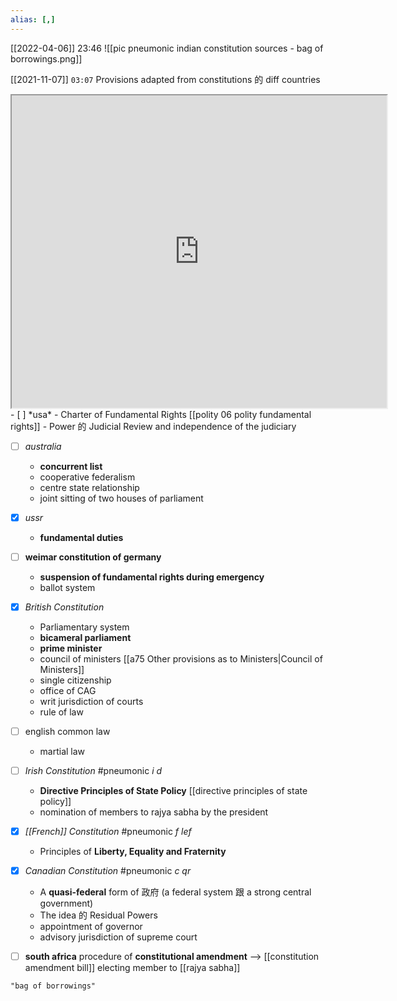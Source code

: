 ```yaml
---
alias: [,]
---
```


[[2022-04-06]] 23:46
![[pic pneumonic indian constitution sources - bag of borrowings.png]]

[[2021-11-07]]  `03:07`
Provisions adapted from constitutions 的 diff countries
<iframe src="https://byjus.com/free-ias-prep/sources-of-indian-constitution/" width="600" height="500" ></iframe>
- [ ] *usa*
	- Charter of Fundamental Rights [[polity 06 polity fundamental rights]]
	- Power 的 Judicial Review and independence of the judiciary

- [ ] *australia*
	- **concurrent list**
	- cooperative federalism
	- centre state relationship
	- joint sitting of two houses of parliament

- [x] *ussr*
	- **fundamental duties**

- [ ] **weimar constitution of germany**
	- **suspension of fundamental rights during emergency**
	- ballot system

- [x] *British Constitution*
	- Parliamentary system
	- **bicameral parliament**
	- **prime minister**
	- council of ministers [[a75 Other provisions as to Ministers|Council of Ministers]]
	- single citizenship
	- office of CAG
	- writ jurisdiction of courts
	- rule of law

- [ ] english common law
	- martial law

- [ ] *Irish Constitution* #pneumonic _i d_
	- **Directive Principles of State Policy** [[directive principles of state policy]]
	- nomination of members to rajya sabha by the president

- [x] *[[French]] Constitution* #pneumonic _f lef_
	- Principles of **Liberty, Equality and Fraternity**

- [x] *Canadian Constitution* #pneumonic _c qr_
	- A **quasi-federal** form of 政府 (a federal system 跟 a strong central government)
	- The idea 的 Residual Powers
	- appointment of governor
	- advisory jurisdiction of supreme court

- [ ] **south africa**
	procedure of **constitutional amendment** --> [[constitution amendment bill]]
	electing member to [[rajya sabha]]

```query 2021-11-07 03:07
"bag of borrowings"
```